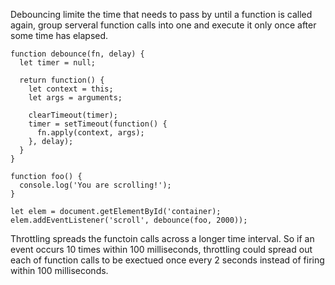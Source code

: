 Debouncing limite the time that needs to pass by until a function is called again, 
group serveral function calls into one and execute it only once after some time has elapsed. 

```
function debounce(fn, delay) {
  let timer = null;
  
  return function() {
    let context = this;
    let args = arguments;
    
    clearTimeout(timer);
    timer = setTimeout(function() {
      fn.apply(context, args);
    }, delay);
  }
}

function foo() {
  console.log('You are scrolling!');
}

let elem = document.getElementById('container);
elem.addEventListener('scroll', debounce(foo, 2000));
```

Throttling spreads the functoin calls across a longer time interval. 
So if an event occurs 10 times within 100 milliseconds, throttling could spread out each of function calls to be exectued once every 2 seconds instead of firing within 100 milliseconds.
